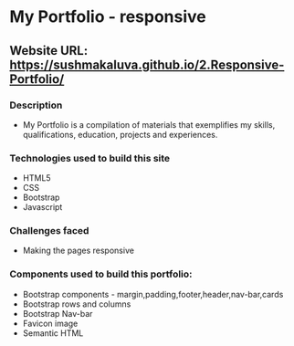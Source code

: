 # My Portfolio - responsive

## Website URL: https://sushmakaluva.github.io/2.Responsive-Portfolio/


### Description

* My Portfolio is a compilation of materials that exemplifies my skills, qualifications, education, projects and experiences.


### Technologies used to build this site

* HTML5  
* CSS
* Bootstrap
* Javascript

### Challenges faced

+ Making the pages responsive


### Components used to build this portfolio:

+ Bootstrap components - margin,padding,footer,header,nav-bar,cards
+ Bootstrap rows and columns 
+ Bootstrap Nav-bar
+ Favicon image
+ Semantic HTML



